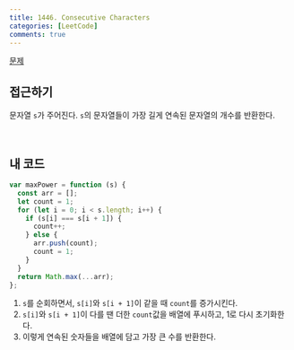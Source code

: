 ```yaml
---
title: 1446. Consecutive Characters
categories: [LeetCode]
comments: true
---
```


[문제](https://leetcode.com/problems/consecutive-characters/)

## 접근하기

문자열 `s`가 주어진다. `s`의 문자열들이 가장 길게 연속된 문자열의 개수를 반환한다.

<br>

## 내 코드

```js
var maxPower = function (s) {
  const arr = [];
  let count = 1;
  for (let i = 0; i < s.length; i++) {
    if (s[i] === s[i + 1]) {
      count++;
    } else {
      arr.push(count);
      count = 1;
    }
  }
  return Math.max(...arr);
};
```

1. `s`를 순회하면서, `s[i]`와 `s[i + 1]`이 같을 때 `count`를 증가시킨다.
2. `s[i]`와 `s[i + 1]`이 다를 땐 더한 `count`값을 배열에 푸시하고, 1로 다시 초기화한다.
3. 이렇게 연속된 숫자들을 배열에 담고 가장 큰 수를 반환한다.
